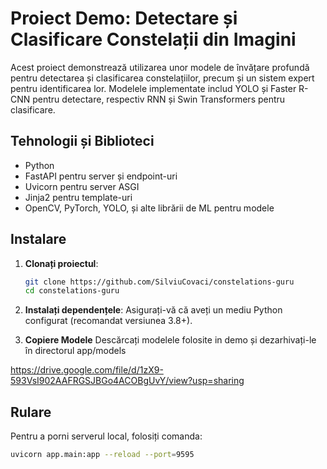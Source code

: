 # Proiect Demo: Detectare și Clasificare Constelații din Imagini

Acest proiect demonstrează utilizarea unor modele de învățare profundă pentru detectarea și clasificarea constelațiilor, precum și un sistem expert pentru identificarea lor. Modelele implementate includ YOLO și Faster R-CNN pentru detectare, respectiv RNN și Swin Transformers pentru clasificare.

## Tehnologii și Biblioteci
- Python
- FastAPI pentru server și endpoint-uri
- Uvicorn pentru server ASGI
- Jinja2 pentru template-uri
- OpenCV, PyTorch, YOLO, și alte librării de ML pentru modele

## Instalare

1. **Clonați proiectul**:
   ```bash
   git clone https://github.com/SilviuCovaci/constelations-guru
   cd constelations-guru

2. **Instalați dependențele**:
Asigurați-vă că aveți un mediu Python configurat (recomandat versiunea 3.8+).

3. **Copiere Modele**
Descărcați modelele folosite in demo și dezarhivați-le în directorul app/models

https://drive.google.com/file/d/1zX9-593VsI902AAFRGSJBGo4ACOBgUvY/view?usp=sharing


## Rulare
Pentru a porni serverul local, folosiți comanda:

```bash
uvicorn app.main:app --reload --port=9595
